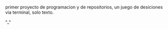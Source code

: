 primer proyecto de programacion y de repositorios, un juego de desiciones via terminal, solo texto.

^_^
